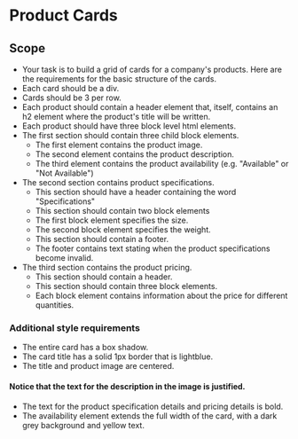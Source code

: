 # Product Cards

## Scope
- Your task is to build a grid of cards for a company's products. Here are the requirements for the basic structure of the cards.
- Each card should be a div.
- Cards should be 3 per row.
- Each product should contain a header element that, itself, contains an h2 element where the product's title will be written.
- Each product should have three block level html elements.
- The first section should contain three child block elements.
  * The first element contains the product image.
  * The second element contains the product description.
  * The third element contains the product availability (e.g. "Available" or "Not Available")
- The second section contains product specifications.
  * This section should have a header containing the word "Specifications"
  * This section should contain two block elements
  * The first block element specifies the size.
  * The second block element specifies the weight.
  * This section should contain a footer.
  * The footer contains text stating when the product specifications become invalid.
- The third section contains the product pricing.
  * This section should contain a header.
  * This section should contain three block elements.
  * Each block element contains information about the price for different quantities.

### Additional style requirements
- The entire card has a box shadow.
- The card title has a solid 1px border that is lightblue.
- The title and product image are centered.

#### Notice that the text for the description in the image is justified.
- The text for the product specification details and pricing details is bold.
- The availability element extends the full width of the card, with a dark grey background and yellow text.

